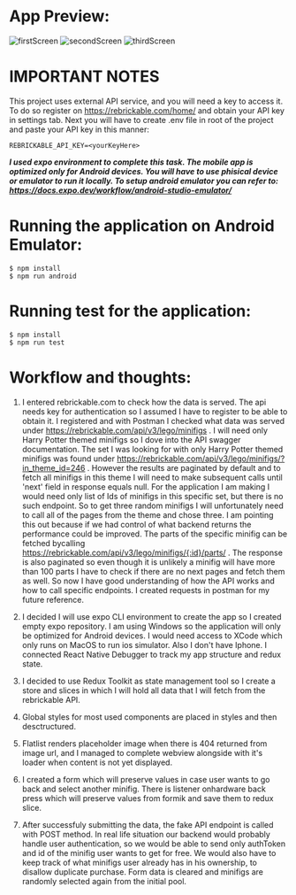 # App Preview:

![firstScreen](https://user-images.githubusercontent.com/61962677/220335847-63fdb5d5-3954-4b40-a01c-4fc038bd6f39.png)
![secondScreen](https://user-images.githubusercontent.com/61962677/220335945-409f3080-d96a-4727-ac50-3cca33d0e972.png)
![thirdScreen](https://user-images.githubusercontent.com/61962677/220335965-8d0be4f0-98ec-4a2a-b149-2e8a3aeb0c48.png)


# **IMPORTANT NOTES**

This project uses external API service, and you will need a key to access it. To do so register on
https://rebrickable.com/home/ and obtain your API key in settings tab. Next you will have to create
.env file in root of the project and paste your API key in this manner:

`REBRICKABLE_API_KEY=<yourKeyHere>`

**_I used expo environment to complete this task. The mobile app is optimized only for Android devices.
You will have to use phisical device or emulator to run it locally. To setup android emulator you can refer to:
https://docs.expo.dev/workflow/android-studio-emulator/_**

# Running the application on Android Emulator:

```
$ npm install
$ npm run android
```

# Running test for the application:

```
$ npm install
$ npm run test
```

# Workflow and thoughts:

1. I entered rebrickable.com to check how the data is served. The api needs key for authentication so I assumed I have to register to be able to obtain it. I registered and with Postman I checked what data was served under https://rebrickable.com/api/v3/lego/minifigs . I will need only Harry Potter themed minifigs so I dove into the API swagger documentation. The set I was looking for with only Harry Potter themed minifigs was found under https://rebrickable.com/api/v3/lego/minifigs/?in_theme_id=246 . However the results are paginated by default and to fetch all minifigs in this theme I will need to make subsequent calls until 'next' field in response equals null. For the application I am making I would need only list of Ids of minifigs in this specific set, but there is no such endpoint. So to get three random minifigs I will unfortunately need to call all of the pages from the theme and chose three. I am pointing this out because if we had control of what backend returns the performance could be improved. The parts of the specific minifig can be fetched bycalling https://rebrickable.com/api/v3/lego/minifigs/{:id}/parts/ . The response is also paginated so even though it is unlikely a minifig will have more than 100 parts I have to check if there are no next pages and fetch them as well. So now I have good understanding of how the API works and how to call specific endpoints. I created requests in postman for my future reference.

2. I decided I will use expo CLI environment to create the app so I created empty expo repository. I am using Windows so the application will only be optimized for Android devices. I would need access to XCode which only runs on MacOS to run ios simulator. Also I don't have Iphone. I connected React Native Debugger to track my app structure and redux state.

3. I decided to use Redux Toolkit as state management tool so I create a store and slices in which I will hold all data that I will fetch from the rebrickable API.

4. Global styles for most used components are placed in styles and then desctructured.

5. Flatlist renders placeholder image when there is 404 returned from image url, and I managed to complete webview alongside with it's loader when content is not yet displayed.

6. I created a form which will preserve values in case user wants to go back and select another minifig. There is listener onhardware back press which will preserve values from formik and save them to redux slice.

7. After successfuly submitting the data, the fake API endpoint is called with POST method. In real life situation our backend would probably handle user authentication, so we would be able to send only authToken and id of the minifig user wants to get for free. We would also have to keep track of what minifigs user already has in his ownership, to disallow duplicate purchase. Form data is cleared and minifigs are randomly selected again from the initial pool.


